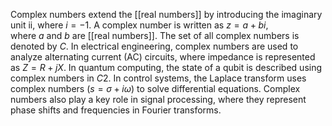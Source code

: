 Complex numbers extend the [[real numbers]] by introducing the imaginary unit ii, where $i=−1​$. A complex number is written as $z=a+bi$, where $a$ and $b$ are [[real numbers]]. The set of all complex numbers is denoted by $C$. In electrical engineering, complex numbers are used to analyze alternating current (AC) circuits, where impedance is represented as $Z=R+jX$. In quantum computing, the state of a qubit is described using complex numbers in $C2$. In control systems, the Laplace transform uses complex numbers ($s=σ+iω$) to solve differential equations. Complex numbers also play a key role in signal processing, where they represent phase shifts and frequencies in Fourier transforms.